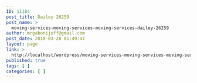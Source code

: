 ```yaml
---
ID: 11184
post_title: Dailey 26259
post_name: >
  moving-services-moving-services-moving-services-dailey-26259
author: mrgabonijeff@gmail.com
post_date: 2018-03-28 01:49:47
layout: page
link: >
  http://localhost/wordpress/moving-services-moving-services-moving-services-dailey-26259/
published: true
tags: [ ]
categories: [ ]
---
```

